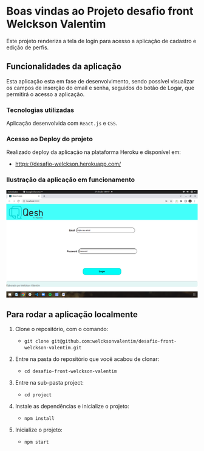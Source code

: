 # Boas vindas ao Projeto desafio front Welckson Valentim

Este projeto renderiza a tela de login para acesso a aplicação de cadastro e edição de perfis. 

## Funcionalidades da aplicação

Esta aplicação esta em fase de desenvolvimento, sendo possível visualizar os campos de inserção do email e senha, seguidos do botão de Logar, que permitirá o acesso a aplicação.

### Tecnologias utilizadas

Aplicação desenvolvida com `React.js` e `CSS`.

### Acesso ao Deploy do projeto

Realizado deploy da aplicação na plataforma Heroku e disponível em:
* https://desafio-welckson.herokuapp.com/

### Ilustração da aplicação em funcionamento

<img alt="Imagem tela de Login" src="src/assets/imageLogin.png" />

## Para rodar a aplicação localmente

1. Clone o repositório, com o comando:
    * `git clone git@github.com:welcksonvalentim/desafio-front-welckson-valentim.git`

2. Entre na pasta do repositório que você acabou de clonar:
    * `cd desafio-front-welckson-valentim`

2. Entre na sub-pasta project:
    * `cd project`

3. Instale as dependências e inicialize o projeto:
    * `npm install`

4. Inicialize o projeto:
    * `npm start`

